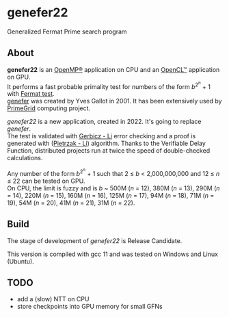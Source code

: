 # genefer22
Generalized Fermat Prime search program

## About

**genefer22** is an [OpenMP®](https://www.openmp.org/) application on CPU and an [OpenCL™](https://www.khronos.org/opencl/) application on GPU.  
It performs a fast probable primality test for numbers of the form *b*<sup>2<sup>*n*</sup></sup> + 1 with [Fermat test](https://en.wikipedia.org/wiki/Fermat_primality_test).  
[genefer](https://doi.org/10.5334/jors.ca) was created by Yves Gallot in 2001. It has been extensively used by [PrimeGrid](https://www.primegrid.com/forum_forum.php?id=75) computing project.  

*genefer22* is a new application, created in 2022. It's going to replace *genefer*.  
The test is validated with [Gerbicz - Li](https://www.mersenneforum.org/showthread.php?t=22510) error checking and a proof is generated with ([Pietrzak - Li](https://eprint.iacr.org/2018/627.pdf)) algorithm. Thanks to the Verifiable Delay Function, distributed projects run at twice the speed of double-checked calculations.  

Any number of the form *b*<sup>2<sup>*n*</sup></sup> + 1 such that 2 &le; *b* < 2,000,000,000 and 12 &le; *n* &le; 22 can be tested on GPU.  
On CPU, the limit is fuzzy and is *b* ~ 500M (*n* = 12), 380M (*n* = 13), 290M (*n* = 14), 220M (*n* = 15), 160M (*n* = 16), 125M (*n* = 17), 94M (*n* = 18), 71M (*n* = 19), 54M (*n* = 20), 41M (*n* = 21), 31M (*n* = 22).  

## Build

The stage of development of *genefer22* is Release Candidate.  

This version is compiled with gcc 11 and was tested on Windows and Linux (Ubuntu).  

## TODO

 - add a (slow) NTT on CPU
 - store checkpoints into GPU memory for small GFNs
